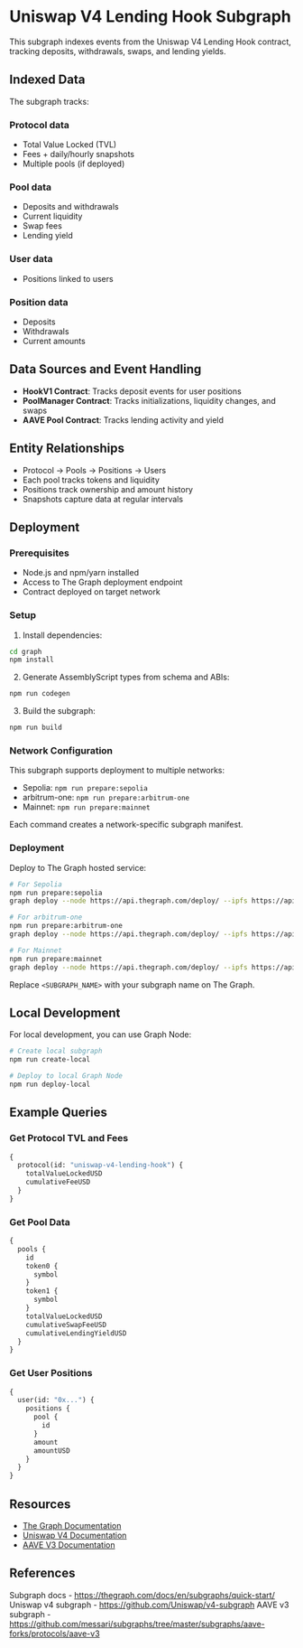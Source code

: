 # Uniswap V4 Lending Hook Subgraph

This subgraph indexes events from the Uniswap V4 Lending Hook contract, tracking deposits, withdrawals, swaps, and lending yields.

## Indexed Data

The subgraph tracks:

### Protocol data

- Total Value Locked (TVL)
- Fees + daily/hourly snapshots
- Multiple pools (if deployed)

### Pool data

- Deposits and withdrawals
- Current liquidity
- Swap fees
- Lending yield

### User data

- Positions linked to users

### Position data

- Deposits
- Withdrawals
- Current amounts

## Data Sources and Event Handling

- **HookV1 Contract**: Tracks deposit events for user positions
- **PoolManager Contract**: Tracks initializations, liquidity changes, and swaps
- **AAVE Pool Contract**: Tracks lending activity and yield

## Entity Relationships

- Protocol -> Pools -> Positions -> Users
- Each pool tracks tokens and liquidity
- Positions track ownership and amount history
- Snapshots capture data at regular intervals

## Deployment

### Prerequisites

- Node.js and npm/yarn installed
- Access to The Graph deployment endpoint
- Contract deployed on target network

### Setup

1. Install dependencies:

```bash
cd graph
npm install
```

2. Generate AssemblyScript types from schema and ABIs:

```bash
npm run codegen
```

3. Build the subgraph:

```bash
npm run build
```

### Network Configuration

This subgraph supports deployment to multiple networks:

- Sepolia: `npm run prepare:sepolia`
- arbitrum-one: `npm run prepare:arbitrum-one`
- Mainnet: `npm run prepare:mainnet`

Each command creates a network-specific subgraph manifest.

### Deployment

Deploy to The Graph hosted service:

```bash
# For Sepolia
npm run prepare:sepolia
graph deploy --node https://api.thegraph.com/deploy/ --ipfs https://api.thegraph.com/ipfs/ <SUBGRAPH_NAME>

# For arbitrum-one
npm run prepare:arbitrum-one
graph deploy --node https://api.thegraph.com/deploy/ --ipfs https://api.thegraph.com/ipfs/ <SUBGRAPH_NAME>

# For Mainnet
npm run prepare:mainnet
graph deploy --node https://api.thegraph.com/deploy/ --ipfs https://api.thegraph.com/ipfs/ <SUBGRAPH_NAME>
```

Replace `<SUBGRAPH_NAME>` with your subgraph name on The Graph.

## Local Development

For local development, you can use Graph Node:

```bash
# Create local subgraph
npm run create-local

# Deploy to local Graph Node
npm run deploy-local
```

## Example Queries

### Get Protocol TVL and Fees

```graphql
{
  protocol(id: "uniswap-v4-lending-hook") {
    totalValueLockedUSD
    cumulativeFeeUSD
  }
}
```

### Get Pool Data

```graphql
{
  pools {
    id
    token0 {
      symbol
    }
    token1 {
      symbol
    }
    totalValueLockedUSD
    cumulativeSwapFeeUSD
    cumulativeLendingYieldUSD
  }
}
```

### Get User Positions

```graphql
{
  user(id: "0x...") {
    positions {
      pool {
        id
      }
      amount
      amountUSD
    }
  }
}
```

## Resources

- [The Graph Documentation](https://thegraph.com/docs/)
- [Uniswap V4 Documentation](https://docs.uniswap.org/concepts/protocol/v4)
- [AAVE V3 Documentation](https://docs.aave.com/developers/v/2.0/)

## References

Subgraph docs - https://thegraph.com/docs/en/subgraphs/quick-start/
Uniswap v4 subgraph - https://github.com/Uniswap/v4-subgraph
AAVE v3 subgraph - https://github.com/messari/subgraphs/tree/master/subgraphs/aave-forks/protocols/aave-v3

